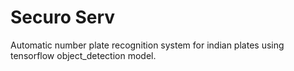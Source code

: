 # Securo Serv

Automatic number plate recognition system for indian plates using tensorflow object_detection model.
